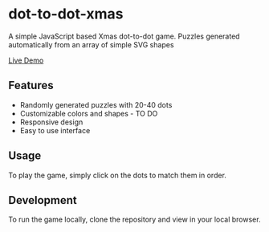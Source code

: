 # dot-to-dot-xmas

A simple JavaScript based Xmas dot-to-dot game.
Puzzles generated automatically from an array of simple SVG shapes

[Live Demo](https://cbolson.github.io/dot-to-dot-xmas/)

## Features

- Randomly generated puzzles with 20-40 dots
- Customizable colors and shapes - TO DO
- Responsive design
- Easy to use interface

## Usage

To play the game, simply click on the dots to match them in order.

## Development

To run the game locally, clone the repository and view in your local browser.
